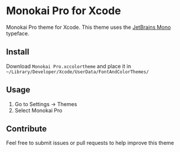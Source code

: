 # Monokai Pro for Xcode

Monokai Pro theme for Xcode. This theme uses the [JetBrains Mono](https://www.jetbrains.com/lp/mono/) typeface.

## Install
Download `Monokai Pro.xccolortheme` and place it in `~/Library/Developer/Xcode/UserData/FontAndColorThemes/`

## Usage

1. Go to Settings → Themes
2. Select Monokai Pro

## Contribute

Feel free to submit issues or pull requests to help improve this theme

